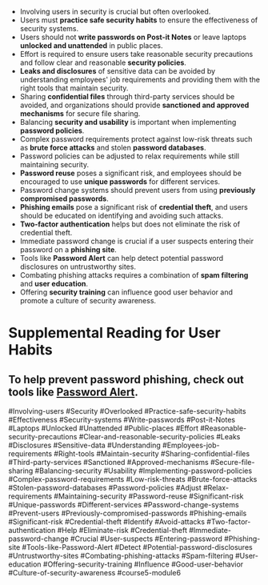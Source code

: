 - Involving users in security is crucial but often overlooked.
- Users must **practice safe security habits** to ensure the effectiveness of security systems.
- Users should not **write passwords on Post-it Notes** or leave laptops **unlocked and unattended** in public places.
- Effort is required to ensure users take reasonable security precautions and follow clear and reasonable **security policies**.
- **Leaks and disclosures** of sensitive data can be avoided by understanding employees' job requirements and providing them with the right tools that maintain security.
- Sharing **confidential files** through third-party services should be avoided, and organizations should provide **sanctioned and approved mechanisms** for secure file sharing.
- Balancing **security and usability** is important when implementing **password policies**.
- Complex password requirements protect against low-risk threats such as **brute force attacks** and stolen **password databases**.
- Password policies can be adjusted to relax requirements while still maintaining security.
- **Password reuse** poses a significant risk, and employees should be encouraged to use **unique passwords** for different services.
- Password change systems should prevent users from using **previously compromised passwords**.
- **Phishing emails** pose a significant risk of **credential theft**, and users should be educated on identifying and avoiding such attacks.
- **Two-factor authentication** helps but does not eliminate the risk of credential theft.
- Immediate password change is crucial if a user suspects entering their password on a **phishing site**.
- Tools like **Password Alert** can help detect potential password disclosures on untrustworthy sites.
- Combating phishing attacks requires a combination of **spam filtering** and **user education**.
- Offering **security training** can influence good user behavior and promote a culture of security awareness.

# Supplemental Reading for User Habits

## To help prevent password phishing, check out tools like [Password Alert](https://support.google.com/a/answer/6197508?hl=en).

#Involving-users #Security #Overlooked #Practice-safe-security-habits #Effectiveness #Security-systems #Write-passwords #Post-it-Notes #Laptops #Unlocked #Unattended #Public-places #Effort #Reasonable-security-precautions #Clear-and-reasonable-security-policies #Leaks #Disclosures #Sensitive-data #Understanding #Employees-job-requirements #Right-tools #Maintain-security #Sharing-confidential-files #Third-party-services #Sanctioned #Approved-mechanisms #Secure-file-sharing #Balancing-security #Usability #Implementing-password-policies #Complex-password-requirements #Low-risk-threats #Brute-force-attacks #Stolen-password-databases #Password-policies #Adjust #Relax-requirements #Maintaining-security #Password-reuse #Significant-risk #Unique-passwords #Different-services #Password-change-systems #Prevent-users #Previously-compromised-passwords #Phishing-emails #Significant-risk #Credential-theft #Identify #Avoid-attacks #Two-factor-authentication #Help #Eliminate-risk #Credential-theft #Immediate-password-change #Crucial #User-suspects #Entering-password #Phishing-site #Tools-like-Password-Alert #Detect #Potential-password-disclosures #Untrustworthy-sites #Combating-phishing-attacks #Spam-filtering #User-education #Offering-security-training #Influence #Good-user-behavior #Culture-of-security-awareness #course5-module6 